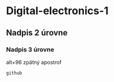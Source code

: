 # Digital-electronics-1
## Nadpis 2 úrovne
### Nadpis 3 úrovne
alt+96 zpätný apostrof
```
github
```
